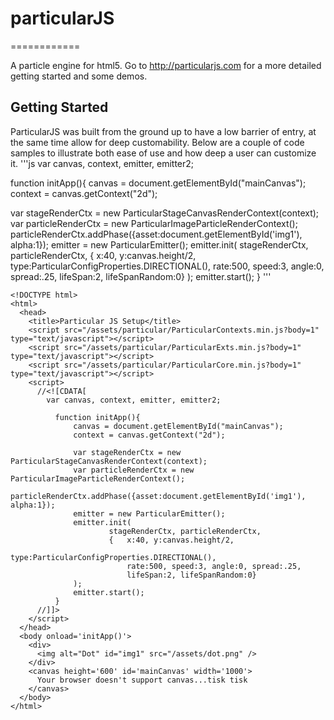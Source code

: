 # particularJS
============

A particle engine for html5. Go to http://particularjs.com for a more detailed getting started and some demos.

## Getting Started
ParticularJS was built from the ground up to have a low barrier of entry, at the same time allow for deep customability. Below are a couple of code samples to illustrate both ease of use and how deep a user can customize it.
'''js
var canvas, context, emitter, emitter2;
            
function initApp(){
  canvas = document.getElementById("mainCanvas");
  context = canvas.getContext("2d");

  var stageRenderCtx = new ParticularStageCanvasRenderContext(context);
  var particleRenderCtx = new ParticularImageParticleRenderContext();
  particleRenderCtx.addPhase({asset:document.getElementById('img1'),  alpha:1});
  emitter = new ParticularEmitter();
  emitter.init(
          stageRenderCtx, particleRenderCtx,
          {   x:40, y:canvas.height/2,
              type:ParticularConfigProperties.DIRECTIONAL(),
              rate:500, speed:3, angle:0, spread:.25,
              lifeSpan:2, lifeSpanRandom:0}
  );
  emitter.start();
}
'''


    <!DOCTYPE html>
    <html>
      <head>
        <title>Particular JS Setup</title>
        <script src="/assets/particular/ParticularContexts.min.js?body=1" type="text/javascript"></script>
        <script src="/assets/particular/ParticularExts.min.js?body=1" type="text/javascript"></script>
        <script src="/assets/particular/ParticularCore.min.js?body=1" type="text/javascript"></script>
        <script>
          //<![CDATA[
            var canvas, context, emitter, emitter2;
            
              function initApp(){
                  canvas = document.getElementById("mainCanvas");
                  context = canvas.getContext("2d");
            
                  var stageRenderCtx = new ParticularStageCanvasRenderContext(context);
                  var particleRenderCtx = new ParticularImageParticleRenderContext();
                  particleRenderCtx.addPhase({asset:document.getElementById('img1'),  alpha:1});
                  emitter = new ParticularEmitter();
                  emitter.init(
                          stageRenderCtx, particleRenderCtx,
                          {   x:40, y:canvas.height/2,
                              type:ParticularConfigProperties.DIRECTIONAL(),
                              rate:500, speed:3, angle:0, spread:.25,
                              lifeSpan:2, lifeSpanRandom:0}
                  );
                  emitter.start();
              }
          //]]>
        </script>
      </head>
      <body onload='initApp()'>
        <div>
          <img alt="Dot" id="img1" src="/assets/dot.png" />
        </div>
        <canvas height='600' id='mainCanvas' width='1000'>
          Your browser doesn't support canvas...tisk tisk
        </canvas>
      </body>
    </html>